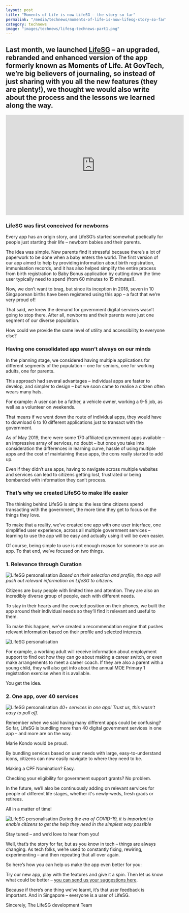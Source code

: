 ```yaml
---
layout: post
title: "Moments of Life is now LifeSG – the story so far"
permalink: "/media/technews/moments-of-life-is-now-lifesg-story-so-far"
category: technews
image: "images/technews/lifesg-technews-part1.png"
---
```


Last month, we launched [LifeSG](https://www.life.gov.sg/) – an upgraded, rebranded and enhanced version of the app formerly known as Moments of Life. At GovTech, we’re big believers of journaling, so instead of just sharing with you all the new features (they are plenty!), we thought we would also write about the process and the lessons we learned along the way.
---

<div class="bp-youtube">
  <iframe width="560" height="315" src="https://www.youtube.com/embed/videoseries?list=PLEpmxnWUCorl4wNgf4nMTK2A50_iRAnMZ" frameborder="0" allow="accelerometer; autoplay; encrypted-media; gyroscope; picture-in-picture" allowfullscreen></iframe>
</div>

### **LifeSG was first conceived for newborns**

Every app has an origin story, and LifeSG’s started somewhat poetically for people just starting their life – newborn babies and their parents. 

The idea was simple. New parents find it stressful because there’s a lot of paperwork to be done when a baby enters the world. The first version of our app aimed to help by providing information about birth registration, immunisation records, and it has also helped simplify the entire process from birth registration to Baby Bonus application by cutting down the time user typically need to spend (from 60 minutes to 15 minutes!).

Now, we don’t want to brag, but since its inception in 2018, seven in 10 Singaporean births have been registered using this app – a fact that we’re very proud of! 

That said, we knew the demand for government digital services wasn’t going to stop there. After all, newborns and their parents were just one segment of our diverse population. 

How could we provide the same level of utility and accessibility to everyone else? 

### **Having one consolidated app wasn’t always on our minds**

In the planning stage, we considered having multiple applications for different segments of the population – one for seniors, one for working adults, one for parents. 

This approach had several advantages – individual apps are faster to develop, and simpler to design – but we soon came to realise a citizen often wears many hats. 

For example: A user can be a father, a vehicle owner, working a 9-5 job, as well as a volunteer on weekends.

That means if we went down the route of individual apps, they would have to download 6 to 10 different applications just to transact with the government.  

As of May 2019, there were some 170 affiliated government apps available – an impressive array of services, no doubt – but once you take into consideration the differences in learning curve, hassle of using multiple apps and the cost of maintaining these apps, the cons really started to add up. 

Even if they didn’t use apps, having to navigate across multiple websites and services can lead to citizens getting lost, frustrated or being bombarded with information they can’t process. 

### **That’s why we created LifeSG to make life easier**

The thinking behind LifeSG is simple: the less time citizens spend transacting with the government, the more time they get to focus on the things they love.  

To make that a reality, we’ve created one app with one user interface, one simplified user experience, across all multiple government services – learning to use the app will be easy and actually using it will be even easier. 

Of course, being simple to use is not enough reason for someone to use an app. To that end, we’ve focused on two things. 

### **1. Relevance through Curation** 

![LifeSG personalisation](/images/technews/lifesg-technews-part2.png)
*Based on their selection and profile, the app will push out relevant information on LifeSG to citizens.*

Citizens are busy people with limited time and attention. They are also an incredibly diverse group of people, each with different needs. 

To stay in their hearts and the coveted position on their phones, we built the app around their individual needs so they’ll find it relevant and useful to them.  

To make this happen, we’ve created a recommendation engine that pushes relevant information based on their profile and selected interests.  

![LifeSG personalisation](/images/technews/lifesg-technews-part3.png)

For example, a working adult will receive information about employment support to find out how they can go about making a career switch, or even make arrangements to meet a career coach. If they are also a parent with a young child, they will also get info about the annual MOE Primary 1 registration exercise when it is available. 

You get the idea. 

### **2. One app, over 40 services**

![LifeSG personalisation](/images/technews/lifesg-technews-part4.png)
*40+ services in one app! Trust us, this wasn’t easy to pull off.*

Remember when we said having many different apps could be confusing? So far, LifeSG is bundling more than 40 digital government services in one app – and more are on the way.

Marie Kondo would be proud. 

By bundling services based on user needs with large, easy-to-understand icons, citizens can now easily navigate to where they need to be. 

Making a CPF Nomination? Easy. 

Checking your eligibility for government support grants? No problem. 

In the future, we’ll also be continuously adding on relevant services for people of different life stages, whether it's newly-weds, fresh grads or retirees. 

All in a matter of time! 

![LifeSG personalisation](/images/technews/lifesg-technews-part5.png)
*During the era of COVID-19, it is important to enable citizens to get the help they need in the simplest way possible*

Stay tuned – and we’d love to hear from you!

Well, that’s the story for far, but as you know in tech – things are always changing. As tech folks, we’re used to constantly fixing, rewiring, experimenting – and then repeating that all over again. 

So here’s how you can help us make the app even better for you: 

Try our new app, play with the features and give it a spin. Then let us know what could be better – [you can send us your suggestions here](https://go.gov.sg/lifesg-eservice-feedback). 

Because if there’s one thing we’ve learnt, it’s that user feedback is important. And in Singapore – everyone is a user of LifeSG. 

Sincerely, 
The LifeSG development Team

